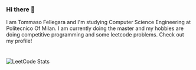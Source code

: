 ### Hi there 👋

I am Tommaso Fellegara and I'm studying Computer Science Engineering at Politecnico Of Milan.
I am currently doing the master and my hobbies are doing competitive programming and some leetcode problems.
Check out my profile!

#

![LeetCode Stats](https://leetcard.jacoblin.cool/JacobLinCool?theme=dark&ext=activity)

<!--
**Felle33/Felle33** is a ✨ _special_ ✨ repository because its `README.md` (this file) appears on your GitHub profile.

Here are some ideas to get you started:

- 🔭 I’m currently working on ...
- 🌱 I’m currently learning ...
- 👯 I’m looking to collaborate on ...
- 🤔 I’m looking for help with ...
- 💬 Ask me about ...
- 📫 How to reach me: ...
- 😄 Pronouns: ...
- ⚡ Fun fact: ...
-->
